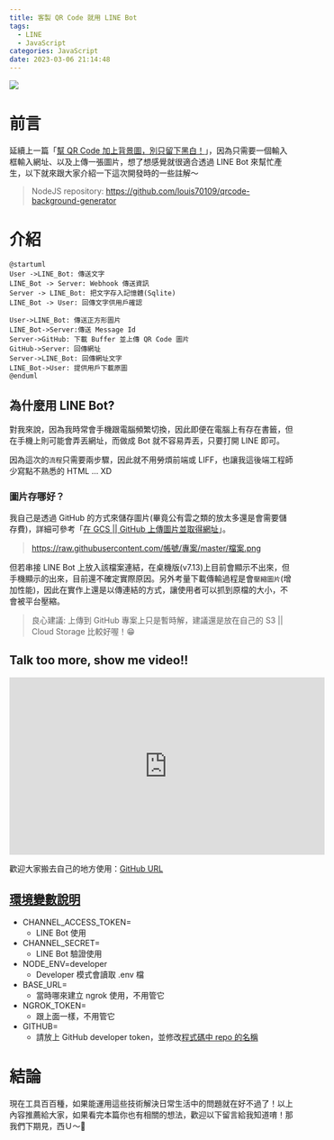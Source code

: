 ```yaml
---
title: 客製 QR Code 就用 LINE Bot
tags:
  - LINE
  - JavaScript
categories: JavaScript
date: 2023-03-06 21:14:48
---
```



![](https://nijialin.com/images/common.jpeg)

# 前言

延續上一篇「[幫 QR Code 加上背景圖，別只留下黑白！](https://nijialin.com/2023/02/05/nodejs-custom-qrcode-background/)」，因為只需要一個輸入框輸入網址、以及上傳一張圖片，想了想感覺就很適合透過 LINE Bot 來幫忙產生，以下就來跟大家介紹一下這次開發時的一些註解～

> NodeJS repository: https://github.com/louis70109/qrcode-background-generator

<!-- more -->

# 介紹

```puml
@startuml
User ->LINE_Bot: 傳送文字
LINE_Bot -> Server: Webhook 傳送資訊
Server -> LINE_Bot: 把文字存入記憶體(Sqlite)
LINE_Bot -> User: 回傳文字供用戶確認

User->LINE_Bot: 傳送正方形圖片
LINE_Bot->Server:傳送 Message Id
Server->GitHub: 下載 Buffer 並上傳 QR Code 圖片
GitHub->Server: 回傳網址
Server->LINE_Bot: 回傳網址文字
LINE_Bot->User: 提供用戶下載原圖
@enduml

```

## 為什麼用 LINE Bot?

對我來說，因為我時常會手機跟電腦頻繁切換，因此即便在電腦上有存在書籤，但在手機上則可能會弄丟網址，而做成 Bot 就不容易弄丟，只要打開 LINE 即可。

因為這次的`流程`只需要兩步驟，因此就不用勞煩前端或 LIFF，也讓我這後端工程師少寫點不熟悉的 HTML ... XD

### 圖片存哪好？

我自己是透過 GitHub 的方式來儲存圖片(畢竟公有雲之類的放太多還是會需要儲存費)，詳細可參考「[在 GCS || GitHub 上傳圖片並取得網址](https://nijialin.com/2022/10/02/upload-image-get-url-ways/)」。

> https://raw.githubusercontent.com/帳號/專案/master/檔案.png

但若串接 LINE Bot 上放入該檔案連結，在桌機版(v7.13)上目前會顯示不出來，但手機顯示的出來，目前還不確定實際原因。另外考量下載傳輸過程是會`壓縮圖片`(增加性能)，因此在實作上還是以傳連結的方式，讓使用者可以抓到原檔的大小，不會被平台壓縮。

> 良心建議: 上傳到 GitHub 專案上只是暫時解，建議還是放在自己的 S3 || Cloud Storage 比較好喔！😁

## Talk too more, show me video!!

<iframe width="560" height="315" src="https://www.youtube.com/embed/V8Q0b6ZFmbE" title="YouTube video player" frameborder="0" allow="accelerometer; autoplay; clipboard-write; encrypted-media; gyroscope; picture-in-picture; web-share" allowfullscreen></iframe>

歡迎大家搬去自己的地方使用：[GitHub URL](https://github.com/louis70109/qrcode-background-generator)

## [環境變數說明](https://github.com/louis70109/qrcode-background-generator/blob/main/.env.sample)

- CHANNEL_ACCESS_TOKEN=
  - LINE Bot 使用
- CHANNEL_SECRET=
  - LINE Bot 驗證使用
- NODE_ENV=developer
  - Developer 模式會讀取 .env 檔
- BASE_URL=
  - 當時哪來建立 ngrok 使用，不用管它
- NGROK_TOKEN=
  - 跟上面一樣，不用管它
- GITHUB=
  - 請放上 GitHub developer token，並修改[程式碼中 repo 的名稱](https://github.com/louis70109/qrcode-background-generator/blob/main/utils/github.js#L17)

# 結論

現在工具百百種，如果能運用這些技術解決日常生活中的問題就在好不過了！以上內容推薦給大家，如果看完本篇你也有相關的想法，歡迎以下留言給我知道唷！那我們下期見，西Ｕ～🥷

<style>
  section.compact {
    font-size: 150%  
  }
  img[alt~="center"] {
    display: block;
    margin: 0 auto;
  }
</style>

